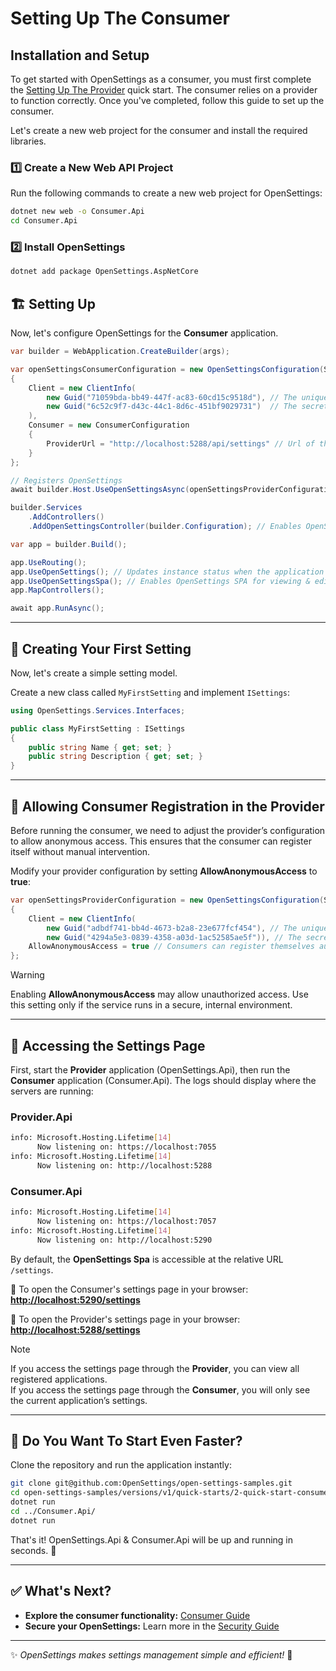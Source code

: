 # Setting Up The Consumer

## Installation and Setup

To get started with OpenSettings as a consumer, you must first complete the [Setting Up The Provider](quick-start-provider.md) quick start. The consumer relies on a provider to function correctly. Once you've completed, follow this guide to set up the consumer.

Let's create a new web project for the consumer and install the required libraries.

### 1️⃣ Create a New Web API Project

Run the following commands to create a new web project for OpenSettings:

```bash
dotnet new web -o Consumer.Api
cd Consumer.Api
```

### 2️⃣ Install OpenSettings
```sh
dotnet add package OpenSettings.AspNetCore
```

## 🏗 Setting Up

Now, let's configure OpenSettings for the **Consumer** application.

```csharp
var builder = WebApplication.CreateBuilder(args);

var openSettingsConsumerConfiguration = new OpenSettingsConfiguration(ServiceType.Consumer)
{
    Client = new ClientInfo(
        new Guid("71059bda-bb49-447f-ac83-60cd15c9518d"), // The unique identifier for the client.
        new Guid("6c52c9f7-d43c-44c1-8d6c-451bf9029731")  // The secret key for the client.
    ),
    Consumer = new ConsumerConfiguration
    {
        ProviderUrl = "http://localhost:5288/api/settings" // Url of the provider service.
    }
};

// Registers OpenSettings
await builder.Host.UseOpenSettingsAsync(openSettingsProviderConfiguration);

builder.Services
    .AddControllers()
    .AddOpenSettingsController(builder.Configuration); // Enables OpenSettings Controllers

var app = builder.Build();

app.UseRouting();
app.UseOpenSettings(); // Updates instance status when the application starts or stops.
app.UseOpenSettingsSpa(); // Enables OpenSettings SPA for viewing & editing settings.
app.MapControllers();

await app.RunAsync();
```

---

## 📌 Creating Your First Setting

Now, let's create a simple setting model.

Create a new class called `MyFirstSetting` and implement `ISettings`:

```csharp
using OpenSettings.Services.Interfaces;

public class MyFirstSetting : ISettings
{
    public string Name { get; set; }
    public string Description { get; set; }
}
```

---

## 🔑 Allowing Consumer Registration in the Provider

Before running the consumer, we need to adjust the provider’s configuration to allow anonymous access. This ensures that the consumer can register itself without manual intervention.

Modify your provider configuration by setting **AllowAnonymousAccess** to **true**:

```csharp
var openSettingsProviderConfiguration = new OpenSettingsConfiguration(ServiceType.Provider)
{
    Client = new ClientInfo(
        new Guid("adbdf741-bb4d-4673-b2a8-23e677fcf454"), // The unique identifier for the client. 
        new Guid("4294a5e3-0839-4358-a03d-1ac52585ae5f")), // The secret key for the client.
    AllowAnonymousAccess = true // Consumers can register themselves automatically. (Pre-registration no longer needed) 
};
```

> [!WARNING]
> Enabling **AllowAnonymousAccess** may allow unauthorized access. Use this setting only if the service runs in a secure, internal environment.

---

## 🔎 Accessing the Settings Page  

First, start the **Provider** application (OpenSettings.Api), then run the **Consumer** application (Consumer.Api). The logs should display where the servers are running:

### Provider.Api
```bash
info: Microsoft.Hosting.Lifetime[14]
      Now listening on: https://localhost:7055
info: Microsoft.Hosting.Lifetime[14]
      Now listening on: http://localhost:5288
```  

### Consumer.Api
```bash
info: Microsoft.Hosting.Lifetime[14]
      Now listening on: https://localhost:7057
info: Microsoft.Hosting.Lifetime[14]
      Now listening on: http://localhost:5290
```  

By default, the **OpenSettings Spa** is accessible at the relative URL `/settings`.  

🔗 To open the Consumer's settings page in your browser: **[http://localhost:5290/settings](http://localhost:5290/settings)**

🔗 To open the Provider's settings page in your browser: **[http://localhost:5288/settings](http://localhost:5288/settings)**

> [!NOTE]
> If you access the settings page through the **Provider**, you can view all registered applications.  
> If you access the settings page through the **Consumer**, you will only see the current application’s settings.  

---

## 🚀 Do You Want To Start Even Faster?  

Clone the repository and run the application instantly:  

```bash
git clone git@github.com:OpenSettings/open-settings-samples.git
cd open-settings-samples/versions/v1/quick-starts/2-quick-start-consumer/src/OpenSettings.Api/
dotnet run
cd ../Consumer.Api/
dotnet run
```

That's it! OpenSettings.Api & Consumer.Api will be up and running in seconds. 🎉  

---

## ✅ What's Next?

- **Explore the consumer functionality:** [Consumer Guide](consumer-guide.md)
- **Secure your OpenSettings:** Learn more in the [Security Guide](security-guide.md)

---

✨ *OpenSettings makes settings management simple and efficient!* 🚀